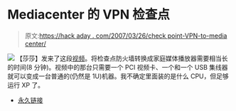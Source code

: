 # Mediacenter 的 VPN 检查点

> 原文:[https://hack aday . com/2007/03/26/check point-VPN-to-media center/](https://hackaday.com/2007/03/26/checkpoint-vpn-to-mediacenter/)

![](../Images/2d26212630680b91975134ea2802c867.png)
【莎莎】发来了这段[视频](http://www.youtube.com/watch?v=gUleb72-8Os)。将检查点防火墙转换成家庭媒体播放器需要相当长的时间(8 分钟)。视频中的那台只需要一个 PCI 视频卡、一个和一个 USB 集线器就可以变成一台普通的(仍然是 1U)机器。我不确定里面装的是什么 CPU，但足够运行 XP 了。

*   [永久链接](http://www.youtube.com/watch?v=gUleb72-8Os)